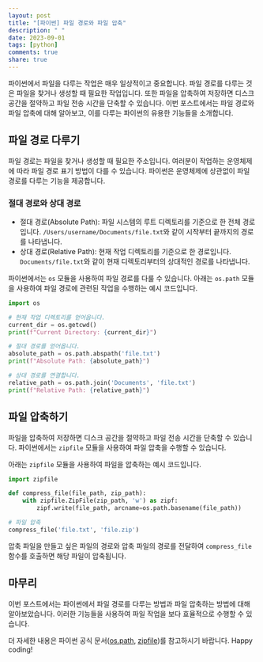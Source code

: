 ```yaml
---
layout: post
title: "[파이썬] 파일 경로와 파일 압축"
description: " "
date: 2023-09-01
tags: [python]
comments: true
share: true
---
```


파이썬에서 파일을 다루는 작업은 매우 일상적이고 중요합니다. 파일 경로를 다루는 것은 파일을 찾거나 생성할 때 필요한 작업입니다. 또한 파일을 압축하여 저장하면 디스크 공간을 절약하고 파일 전송 시간을 단축할 수 있습니다. 이번 포스트에서는 파일 경로와 파일 압축에 대해 알아보고, 이를 다루는 파이썬의 유용한 기능들을 소개합니다.

## 파일 경로 다루기

파일 경로는 파일을 찾거나 생성할 때 필요한 주소입니다. 여러분이 작업하는 운영체제에 따라 파일 경로 표기 방법이 다를 수 있습니다. 파이썬은 운영체제에 상관없이 파일 경로를 다루는 기능을 제공합니다.

### 절대 경로와 상대 경로

- 절대 경로(Absolute Path): 파일 시스템의 루트 디렉토리를 기준으로 한 전체 경로입니다. `/Users/username/Documents/file.txt`와 같이 시작부터 끝까지의 경로를 나타냅니다.
- 상대 경로(Relative Path): 현재 작업 디렉토리를 기준으로 한 경로입니다. `Documents/file.txt`와 같이 현재 디렉토리부터의 상대적인 경로를 나타냅니다.

파이썬에서는 `os` 모듈을 사용하여 파일 경로를 다룰 수 있습니다. 아래는 `os.path` 모듈을 사용하여 파일 경로에 관련된 작업을 수행하는 예시 코드입니다.

```python
import os

# 현재 작업 디렉토리를 얻어옵니다.
current_dir = os.getcwd()
print(f"Current Directory: {current_dir}")

# 절대 경로를 얻어옵니다.
absolute_path = os.path.abspath('file.txt')
print(f"Absolute Path: {absolute_path}")

# 상대 경로를 연결합니다.
relative_path = os.path.join('Documents', 'file.txt')
print(f"Relative Path: {relative_path}")
```

## 파일 압축하기

파일을 압축하여 저장하면 디스크 공간을 절약하고 파일 전송 시간을 단축할 수 있습니다. 파이썬에서는 `zipfile` 모듈을 사용하여 파일 압축을 수행할 수 있습니다.

아래는 `zipfile` 모듈을 사용하여 파일을 압축하는 예시 코드입니다.

```python
import zipfile

def compress_file(file_path, zip_path):
    with zipfile.ZipFile(zip_path, 'w') as zipf:
        zipf.write(file_path, arcname=os.path.basename(file_path))

# 파일 압축
compress_file('file.txt', 'file.zip')
```

압축 파일을 만들고 싶은 파일의 경로와 압축 파일의 경로를 전달하여 `compress_file` 함수를 호출하면 해당 파일이 압축됩니다.

## 마무리

이번 포스트에서는 파이썬에서 파일 경로를 다루는 방법과 파일 압축하는 방법에 대해 알아보았습니다. 이러한 기능들을 사용하여 파일 작업을 보다 효율적으로 수행할 수 있습니다.

더 자세한 내용은 파이썬 공식 문서([os.path](https://docs.python.org/3/library/os.path.html), [zipfile](https://docs.python.org/3/library/zipfile.html))를 참고하시기 바랍니다. Happy coding!